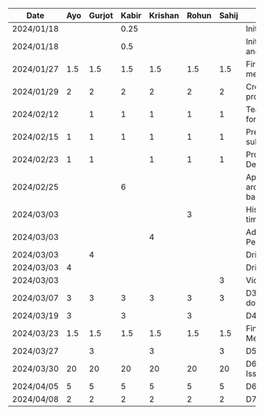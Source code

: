 | Date       | Ayo | Gurjot | Kabir | Krishan | Rohun | Sahij | Task                       |
|------------|-----|--------|-------|---------|-------|-------|----------------------------|
| 2024/01/18 |     |        | 0.25  |         |       |       | Initialize repo            |
| 2024/01/18 |     |        | 0.5   |         |       |       | Initialize android project |
| 2024/01/27 | 1.5 | 1.5    | 1.5   | 1.5     | 1.5   | 1.5   | First proposal meeting     |
| 2024/01/29 | 2   | 2      | 2     | 2       | 2     | 2     | Create+present proposal    |
| 2024/02/12 |     | 1      | 1     | 1       | 1     | 1     | Team meeting for D2        |
| 2024/02/15 | 1   | 1      | 1     | 1       | 1     | 1     | Prepare and submit D2      |
| 2024/02/23 | 1   | 1      |       | 1       | 1     | 1     | Prototype Demo Meeting     |
| 2024/02/25 |     |        | 6     |         |       |       | App architecture, base UI  |
| 2024/03/03 |     |        |       |         | 3     |       | History UI total time      |
| 2024/03/03 |     |        |       | 4       |       |       | Adding Data Persistence    |
| 2024/03/03 |     | 4      |       |         |       |       | Drive Details UI           |
| 2024/03/03 | 4   |        |       |         |       |       | Drive Details UI           |
| 2024/03/03 |     |        |       |         |       | 3     | Violations UI              |
| 2024/03/07 | 3   | 3      | 3     | 3       | 3     | 3     | D3 demo and document       |
| 2024/03/19 | 3   |        | 3     |         | 3     |       | D4 document                |
| 2024/03/23 | 1.5 | 1.5    | 1.5   | 1.5     | 1.5   | 1.5   | Final Demo Meeting         |
| 2024/03/27 |     | 3      |       | 3       |       | 3     | D5 Document                |
| 2024/03/30 | 20  | 20     | 20    | 20      | 20    | 20    | D6 (see GitHub Issues)     |
| 2024/04/05 | 5   | 5      | 5     | 5       | 5     | 5     | D6 document                |
| 2024/04/08 | 2   | 2      | 2     | 2       | 2     | 2     | D7 document                |
